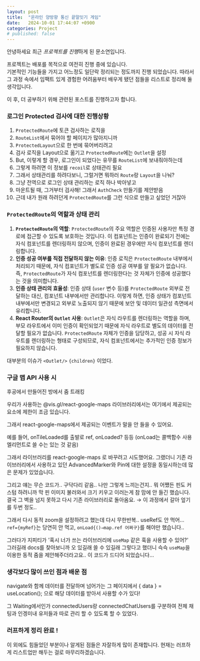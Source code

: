 ```yaml
---
layout: post
title:  "온라인 양방향 통신 끝말잇기 게임"
date:   2024-10-01 17:44:07 +0900
categories: Project
# published: false
---
```


안녕하세요 최근 *프로젝트를 진행*하게 된 문소연입니다.

프로젝트는 배포를 목적으로 여전히 진행 중에 있습니다.  
기본적인 기능들을 가지고 어느정도 일단락 정리되는 정도까지 진행 되었습니다. 따라서 그 과정 속에서 임팩트 있게 경험한 어려움부터 배우게 됐던 점들을 리스트로 정리해 둘 생각입니다.

이 후, 더 공부하기 위해 관련된 포스트를 진행하고자 합니다.

### 로그인 Protected 검사에 대한 진행상황

1. `ProtectedRoute`에 토큰 검사하는 로직을
2. `RouteList`에서 묶어야 할 페이지가 많아지니까
3. `ProtectedLayout`으로 한 번에 묶어버리려고
4. 검사 로직을 Layout으로 옮기고 `ProtectedRoute`에는 `Outlet`을 설정
5. But, 이렇게 할 경우, 로그인이 되었다는 유무를 `RouteList`에 보내줘야하는데
6. 그렇게 하려면 이 정보를 `recoil`로 상태관리 필요
7. 그래서 상태관리를 하려다보니, 그럴거면 뭐하러 `Route`랑 `Layout`을 나눠?
8. 그냥 전역으로 로그인 상태 관리하는 로직 하나 박아넣고
9. 마운트될 때, 그거부터 검사해! 그래서 `AuthCheck` 만들기를 제안받음
10. 근데 내가 원래 하려던게 `ProtectedRoute`를 그런 식으로 만들고 싶었던 거잖아


### `ProtectedRoute`의 역할과 상태 관리

1. **`ProtectedRoute`의 역할**: `ProtectedRoute`의 주요 역할은 인증된 사용자만 특정 경로에 접근할 수 있도록 보호하는 것입니다. 이 컴포넌트는 인증이 완료되기 전에는 자식 컴포넌트를 렌더링하지 않으며, 인증이 완료된 경우에만 자식 컴포넌트를 렌더링합니다.
2. **인증 성공 여부를 직접 전달하지 않는 이유**: 인증 로직은 `ProtectedRoute` 내부에서 처리되기 때문에, 자식 컴포넌트가 별도로 인증 성공 여부를 알 필요가 없습니다. 즉, `ProtectedRoute`가 자식 컴포넌트를 렌더링한다는 것 자체가 인증에 성공했다는 것을 의미합니다.
3. **인증 상태 관리의 효율성**: 인증 상태 (`user` 변수 등)를 `ProtectedRoute` 외부로 전달하는 대신, 컴포넌트 내부에서만 관리합니다. 이렇게 하면, 인증 상태가 컴포넌트 내부에서만 변경되고 외부로 노출되지 않기 때문에 보안 및 데이터 일관성 측면에서 유리합니다.
4. **React Router의 `Outlet` 사용**: `Outlet`은 자식 라우트를 렌더링하는 역할을 하며, 부모 라우트에서 이미 인증이 확인되었기 때문에 자식 라우트로 별도의 데이터를 전달할 필요가 없습니다. `ProtectedRoute` 자체가 인증을 담당하고, 성공 시 자식 라우트를 렌더링하는 형태로 구성되므로, 자식 컴포넌트에서는 추가적인 인증 정보가 필요하지 않습니다.

대부분의 이슈가 `<Outlet/>` `{children}` 이었다.


### 구글 맵 API 사용 시
후공에서 만들어진 방에서 줌 트래킹

우리가 사용하는 @vis.gl/react-google-maps 라이브러리에서는 여기에서 제공되는 요소에 제한이 조금 있습니다.

그래서 react-google-maps에서 제공되는 이벤트가 말을 안 들을 수 있어요.

예를 들어, onTileLoaded를 출발로 ref, onLoaded? 등등 (onLoad는 콜백함수 사용 엘리먼트로 쓸 수는 있는 것 같음)

그래서 라이브러리를 react-google-maps 로 바꾸려고 시도했어요. 그랬더니 기존 라이브러리에서 사용하고 있던 AdvancedMarker와 Pin에 대한 설정을 동일시하는데 많은 문제가 있었습니다.

그리고 얘는 무슨 코드가.. 구닥다리 같음.. 나만 그렇게 느끼는건지.. 뭐 어쨌든 핀도 커스텀 하려니까 막 핀 이미지 불러와서 크기 키우고 이러는게 참 맘에 안 들긴 했습니다. 결국 그 벽을 넘지 못하고 다시 기존 라이브러리로 돌아옴요. → 이 과정에서 갈아 엎기를 두번 정도..

그래서 다시 동적 zoom을 설정하려고 했는데 다시 무한반복.. useRef도 안 먹어… `ref={myRef}`는 당연히 안 먹고, `onLoad{()⇒map.ref 어쩌구}`를 해야만 했습니다.. 

그러다가 지피티가 '혹시 너가 쓰는 라이브러리에 `useMap` 같은 훅을 사용할 수 있어?' 그러길래 docs를 찾아보니까 오 있길래 쓸 수 있길래 그렇다고 했더니 슥슥 `useMap`을 이용한 동적 줌을 제안해주더라고요.. 이 코드가 드디어 되었습니다…


### 생각보다 많이 쓰인 점과 배운 점

navigate와 함께 데이터를 전달하며 넘어가는 그 페이지에서 { data } = useLocation(); 으로 해당 데이터를 받아서 사용할 수가 있다!

그 Waiting에서인가 connectedUsers랑 connectedChatUsers를 구분하여 전체 채팅과 인겡미내 유저들과 따로 관리 할 수 있도록 할 수 있었다.

### 러프하게 정리 완료 !

이 외에도 힘들었던 부분이나 알게된 점들은 자잘하게 많이 존재합니다. 현재는 러프하게 리스트업만 해두는 걸로 마무리하겠습니다.